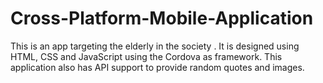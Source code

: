 # Cross-Platform-Mobile-Application
This is an app targeting the elderly in the society . It is designed using HTML, CSS and JavaScript using the Cordova as framework.
This application also has API support to provide random quotes and images.

